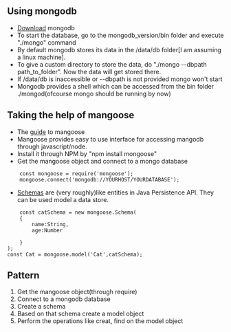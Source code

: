 ## Using mongodb
* [Download](https://www.mongodb.com/download-center#community) mongodb
* To start the database, go to the mongodb_version/bin folder and execute "./mongo" command
* By default mongodb stores its data in the /data/db folder[I am assuming a linux machine].
* To give a custom directory to store the data, do "./mongo --dbpath path_to_folder". Now the data will get stored there.
* If /data/db is inaccessible or --dbpath is not provided mongo won't start
* Mongodb provides a shell which can be accessed from the bin folder ./mongod(ofcourse mongo should be running by now)
## Taking the help of mangoose
* The [guide](http://mongoosejs.com/docs/index.html) to mangoose
* Mangoose provides easy to use interface for accessing mangodb through javascript/node.
* Install it through NPM by "npm install mongoose"
* Get the mangoose object and connect to a mongo database
```
    const mongoose = require('mongoose'); 
    mongoose.connect('mongodb://YOURHOST/YOURDATABASE');
```
* [Schemas](http://mongoosejs.com/docs/guide.html#definition) are (very roughly)like entities in Java Persistence API. They can be used model a data store.
```
    const catSchema = new mongoose.Schema(
    {
        name:String,
        age:Number
    
    }
);
const Cat = mongoose.model('Cat',catSchema);
```
## Pattern
1. Get the mangoose object(through require)
2. Connect to a mongodb database
3. Create a schema
4. Based on that schema create a model object
5. Perform the operations like creat, find on the model object